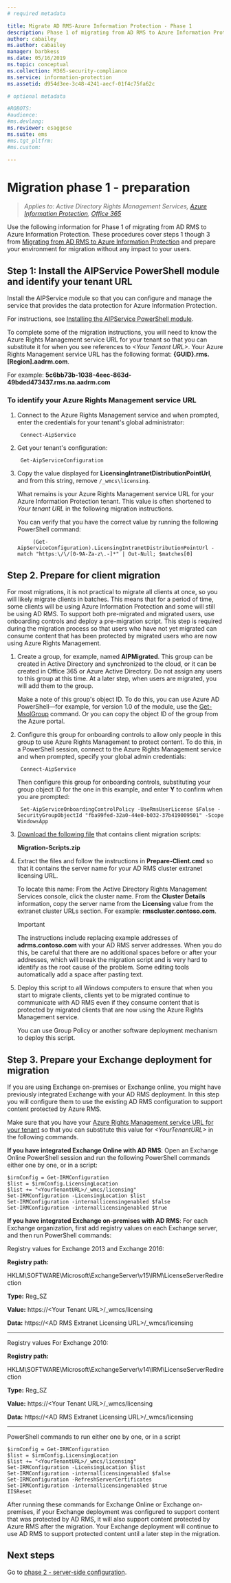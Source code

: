 ```yaml
---
# required metadata

title: Migrate AD RMS-Azure Information Protection - Phase 1
description: Phase 1 of migrating from AD RMS to Azure Information Protection, covering steps 1 though 3 from Migrating from AD RMS to Azure Information Protection.
author: cabailey
ms.author: cabailey
manager: barbkess
ms.date: 05/16/2019
ms.topic: conceptual
ms.collection: M365-security-compliance
ms.service: information-protection
ms.assetid: d954d3ee-3c48-4241-aecf-01f4c75fa62c

# optional metadata

#ROBOTS:
#audience:
#ms.devlang:
ms.reviewer: esaggese
ms.suite: ems
#ms.tgt_pltfrm:
#ms.custom:

---
```


# Migration phase 1 - preparation

>*Applies to: Active Directory Rights Management Services, [Azure Information Protection](https://azure.microsoft.com/pricing/details/information-protection), [Office 365](https://download.microsoft.com/download/E/C/F/ECF42E71-4EC0-48FF-AA00-577AC14D5B5C/Azure_Information_Protection_licensing_datasheet_EN-US.pdf)*

Use the following information for Phase 1 of migrating from AD RMS to Azure Information Protection. These procedures cover steps 1 though 3 from [Migrating from AD RMS to Azure Information Protection](migrate-from-ad-rms-to-azure-rms.md) and prepare your environment for migration without any impact to your users.


## Step 1: Install the AIPService PowerShell module and identify your tenant URL

Install the AIPService module so that you can configure and manage the service that provides the data protection for Azure Information Protection.

For instructions, see [Installing the AIPService PowerShell module](./install-powershell.md).

To complete some of the migration instructions, you will need to know the Azure Rights Management service URL for your tenant so that you can substitute it for when you see references to *\<Your Tenant URL\>*. Your Azure Rights Management service URL has the following format: **{GUID}.rms.[Region].aadrm.com**.

For example: **5c6bb73b-1038-4eec-863d-49bded473437.rms.na.aadrm.com**

### To identify your Azure Rights Management service URL

1. Connect to the Azure Rights Management service and when prompted, enter the credentials for your tenant's global administrator:
    
		Connect-AipService
    
2. Get your tenant's configuration:
    
		Get-AipServiceConfiguration
    
3. Copy the value displayed for **LicensingIntranetDistributionPointUrl**, and from this string, remove `/_wmcs\licensing`. 
    
    What remains is your Azure Rights Management service URL for your Azure Information Protection tenant. This value is often shortened to *Your tenant URL* in the following migration instructions.
    
    You can verify that you have the correct value by running the following PowerShell command:
    
            (Get-AipServiceConfiguration).LicensingIntranetDistributionPointUrl -match "https:\/\/[0-9A-Za-z\.-]*" | Out-Null; $matches[0]

## Step 2. Prepare for client migration

For most migrations, it is not practical to migrate all clients at once, so you will likely migrate clients in batches. This means that for a period of time, some clients will be using Azure Information Protection and some will still be using AD RMS. To support both pre-migrated and migrated users, use onboarding controls and deploy a pre-migration script. This step is required during the migration process so that users who have not yet migrated can consume content that has been protected by migrated users who are now using Azure Rights Management.

1. Create a group, for example, named **AIPMigrated**. This group can be created in Active Directory and synchronized to the cloud, or it can be created in Office 365 or Azure Active Directory. Do not assign any users to this group at this time. At a later step, when users are migrated, you will add them to the group.

    Make a note of this group's object ID. To do this, you can use Azure AD PowerShell—for example, for version 1.0 of the module, use the [Get-MsolGroup](/powershell/msonline/v1/Get-MsolGroup) command. Or you can copy the object ID of the group from the Azure portal.

2. Configure this group for onboarding controls to allow only people in this group to use Azure Rights Management to protect content. To do this, in a PowerShell session, connect to the Azure Rights Management service and when prompted, specify your global admin credentials:

		Connect-AipService

    Then configure this group for onboarding controls, substituting your group object ID for the one in this example, and enter **Y** to confirm when you are prompted:

		Set-AipServiceOnboardingControlPolicy -UseRmsUserLicense $False -SecurityGroupObjectId "fba99fed-32a0-44e0-b032-37b419009501" -Scope WindowsApp

3. [Download the following file](https://go.microsoft.com/fwlink/?LinkId=524619) that contains client migration scripts:
    
    **Migration-Scripts.zip**
    
4. Extract the files and follow the instructions in **Prepare-Client.cmd** so that it contains the server name for your AD RMS cluster extranet licensing URL. 
    
    To locate this name: From the Active Directory Rights Management Services console, click the cluster name. From the **Cluster Details** information, copy the server name from the **Licensing** value from the extranet cluster URLs section. For example: **rmscluster.contoso.com**.

    > [!IMPORTANT]
    > The instructions include replacing example addresses of **adrms.contoso.com** with your AD RMS server addresses. When you do this, be careful that there are no additional spaces before or after your addresses, which will break the migration script and is very hard to identify as the root cause of the problem. Some editing tools automatically add a space after pasting text.
    >

5. Deploy this script to all Windows computers to ensure that when you start to migrate clients, clients yet to be migrated continue to communicate with AD RMS even if they consume content that is protected by migrated clients that are now using the Azure Rights Management service.

    You can use Group Policy or another software deployment mechanism to deploy this script.

## Step 3. Prepare your Exchange deployment for migration

If you are using Exchange on-premises or Exchange online, you might have previously integrated Exchange with your AD RMS deployment. In this step you will configure them to use the existing AD RMS configuration to support content protected by Azure RMS. 

Make sure that you have your [Azure Rights Management service URL for your tenant](migrate-from-ad-rms-phase1.md#to-identify-your-azure-rights-management-service-url) so that you can substitute this value for *&lt;YourTenantURL&gt;* in the following commands. 

**If you have integrated Exchange Online with AD RMS**: Open an Exchange Online PowerShell session and run the following PowerShell commands either one by one, or in a script:

	$irmConfig = Get-IRMConfiguration
	$list = $irmConfig.LicensingLocation
	$list += "<YourTenantURL>/_wmcs/licensing"
	Set-IRMConfiguration -LicensingLocation $list
	Set-IRMConfiguration -internallicensingenabled $false
    Set-IRMConfiguration -internallicensingenabled $true 

**If you have integrated Exchange on-premises with AD RMS**: For each Exchange organization, first add registry values on each Exchange server, and then run PowerShell commands: 

Registry values for Exchange 2013 and Exchange 2016:

**Registry path:**

HKLM\SOFTWARE\Microsoft\ExchangeServer\v15\IRM\LicenseServerRedirection

**Type:** Reg_SZ

**Value:** https://\<Your Tenant URL\>/_wmcs/licensing

**Data:** https://\<AD RMS Extranet Licensing URL\>/_wmcs/licensing

---

Registry values For Exchange 2010:

**Registry path:**

HKLM\SOFTWARE\Microsoft\ExchangeServer\v14\IRM\LicenseServerRedirection

**Type:** Reg_SZ

**Value:** https://\<Your Tenant URL\>/_wmcs/licensing

**Data:** https://\<AD RMS Extranet Licensing URL>/_wmcs/licensing

---

PowerShell commands to run either one by one, or in a script

	$irmConfig = Get-IRMConfiguration
	$list = $irmConfig.LicensingLocation
	$list += "<YourTenantURL>/_wmcs/licensing"
	Set-IRMConfiguration -LicensingLocation $list
	Set-IRMConfiguration -internallicensingenabled $false
	Set-IRMConfiguration -RefreshServerCertificates
	Set-IRMConfiguration -internallicensingenabled $true
	IISReset


After running these commands for Exchange Online or Exchange on-premises, if your Exchange deployment was configured to support content that was protected by AD RMS, it will also support content protected by Azure RMS after the migration. Your Exchange deployment will continue to use AD RMS to support protected content until a later step in the migration.


## Next steps
Go to [phase 2 - server-side configuration](migrate-from-ad-rms-phase2.md).

